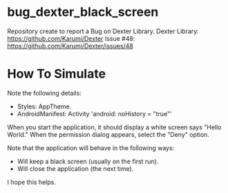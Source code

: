 # bug_dexter_black_screen
Repository create to report a Bug on Dexter Library.
Dexter Library: https://github.com/Karumi/Dexter
Issue #48: https://github.com/Karumi/Dexter/issues/48

# How To Simulate

Note the following details:
- Styles: AppTheme.
- AndroidManifest: Activity 'android: noHistory = "true"'

When you start the application, it should display a white screen says "Hello World."
When the permission dialog appears, select the "Deny" option.

Note that the application will behave in the following ways:
- Will keep a black screen (usually on the first run).
- Will close the application (the next time).

I hope this helps.
